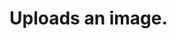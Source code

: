 #  Uploads an image.

<api-endpoint openapi-path="../../specifications/api.yml" method="POST" endpoint="/pet/{petId}/uploadImage"/>